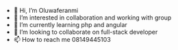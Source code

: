 - 👋 Hi, I’m Oluwaferanmi
- 👀 I’m interested in collaboration and working with group 
- 🌱 I’m currently learning php and angular
- 💞️ I’m looking to collaborate on full-stack developer 
- 📫 How to reach me 08149445103

<!---
feranmi99/feranmi99 is a ✨ special ✨ repository because its `README.md` (this file) appears on your GitHub profile.
You can click the Preview link to take a look at your changes.
--->
